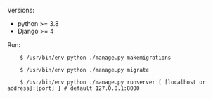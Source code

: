 Versions:
- python >= 3.8 
- Django >= 4

Run:
```shell
    $ /usr/bin/env python ./manage.py makemigrations
    
    $ /usr/bin/env python ./manage.py migrate
    
    $ /usr/bin/env python ./manage.py runserver [ [localhost or address]:[port] ] # default 127.0.0.1:8000
```
